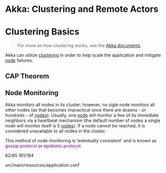 # Akka: Clustering and Remote Actors

# Clustering Basics

> For more on how clustering works, see the [Akka documents](http://doc.akka.io/docs/akka/snapshot/scala/cluster-usage.html).  

Akka can utilize [clustering](learn_to_code/computer_science_concepts?id=clustering) in order to help scale the application and mitigate [node](learn_to_code/computer_science_concepts?id=clustering) failures. 

## CAP Theorem  



## Node Monitoring 

Akka monitors all nodes in its cluster; however, no sigle node monitors all other nodes (as that becomes impractical once there are dozens - or hundreds - of [nodes](learn_to_code/computer_science_concepts?id=clustering)). Usually, one [node](learn_to_code/computer_science_concepts?id=clustering) will monitor a few of its immediate neighbors via a heartbeat mechanism (the default number of nodes a single node will monitor itself is 5 [nodes](learn_to_code/computer_science_concepts?id=clustering)). If a node cannot be reached, it is considered unavailable to all nodes in the cluster.

This method of node monitoring is 'eventually consistent' and is known as <font color="purple">gossip protocol</font> or <font color="purple">epidemic protocol</font>.  

62/85
161/184

src/main/resources/application.conf